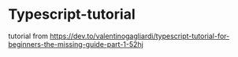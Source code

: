 # Typescript-tutorial

tutorial from https://dev.to/valentinogagliardi/typescript-tutorial-for-beginners-the-missing-guide-part-1-52hj
